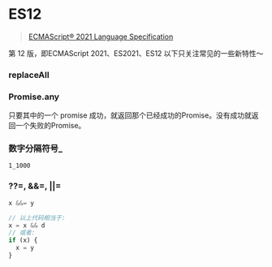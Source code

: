 # ES12
> [ECMAScript® 2021 Language Specification](https://262.ecma-international.org/12.0/)

第 12 版，即ECMAScript 2021、ES2021、ES12
以下只关注常见的一些新特性～

### replaceAll

### Promise.any
只要其中的一个 promise 成功，就返回那个已经成功的Promise。没有成功就返回一个失败的Promise。

### 数字分隔符号_
```1_1000```

### ??=, &&=, ||=
```js
x &&= y

// 以上代码相当于:
x = x && d
// 或者:
if (x) {
  x = y
}
```
